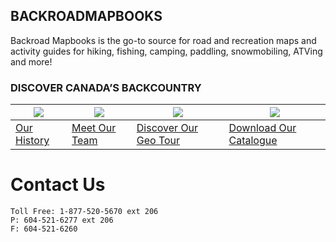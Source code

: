 ## BACKROADMAPBOOKS

Backroad Mapbooks is the go-to source for road and recreation maps and activity guides for hiking, fishing, camping, paddling, snowmobiling, ATVing and more!

### DISCOVER CANADA’S BACKCOUNTRY

| ![](http://www.backroadmapbooks.com/media/wysiwyg/infortis/ultimo/custom/home/home_about_history.png)  |![](http://www.backroadmapbooks.com/media/wysiwyg/infortis/ultimo/custom/home/home_about_team.png)   |![](http://www.backroadmapbooks.com/media/wysiwyg/infortis/ultimo/custom/home/home_about_geotour.png)   |![](http://www.backroadmapbooks.com/media/wysiwyg/infortis/ultimo/custom/home/home_about_catalog.png)   |
|---|---|---|---|
| [Our History](http://www.backroadmapbooks.com/our-history/) | [Meet Our Team](http://www.backroadmapbooks.com/our-team/) | [Discover Our Geo Tour](https://www.geocaching.com/play/geotours/backroadmapbooks) | [Download Our Catalogue](http://maps.backroadmapbooks.netdna-cdn.com/downloadable/files/BRMB-2017-Product-Guide.pdf) |




# Contact Us

```
Toll Free: 1-877-520-5670 ext 206
P: 604-521-6277 ext 206 
F: 604-521-6260
```




